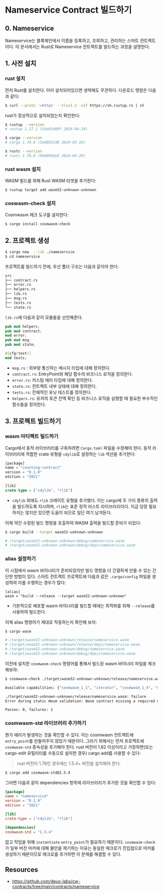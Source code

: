 # Nameservice Contract 빌드하기

## 0. Nameservice
Nameservice는 블록체인에서 이름을 등록하고, 조회하고, 관리하는 스마트 컨트랙트이다. 이 문서에서는 Rust로 Nameservice 컨트랙트를 빌드하는 과정을 설명한다.

## 1. 사전 설치 
### rust 설치
먼저 Rust를 설치한다. 이미 설치되어있으면 생략해도 무관하다. 다운로드 명령은 다음과 같다:
```sh
$ curl --proto '=https' --tlsv1.2 -sSf https://sh.rustup.rs | sh
```

rust가 정상적으로 설치되었는지 확인한다:
```sh
$ rustup --version
# rustup 1.27.1 (54dd3d00f 2024-04-24)

$ cargo --version
# cargo 1.78.0 (54d8815d0 2024-03-26)

$ rustc --version
# rustc 1.78.0 (9b00956e5 2024-04-29)
```

### rust wasm 설치
WASM 빌드를 위해 Rust WASM 타겟을 추가한다:
```sh
$ rustup target add wasm32-unknown-unknown
```

### coswasm-check 설치
Cosmwasm 체크 도구를 설치한다:
```sh
$ cargo install cosmwasm-check
```


## 2. 프로젝트 생성
```sh
$ cargo new  --lib ./nameservice
$ cd nameservice
```

프로젝트를 빌드하기 전에, 우선 폴더 구조는 다음과 같아야 한다:
```sh
src  
├── contract.rs  
├── error.rs  
├── helpers.rs  
├── lib.rs  
├── msg.rs  
├── tests.rs  
└── state.rs
```

`lib.rs`에 다음과 같이 모듈들을 선언해준다. 
```rust
pub mod helpers;
pub mod contract;
mod error;
pub mod msg;
pub mod state;

#[cfg(test)]
mod tests;
```
- `msg.rs` : 외부랑 통신하는 메시지 타입에 대해 정의한다.
- `contract.rs`: EntryPoint와 해당 함수의 비즈니스 로직을 정의한다.
- `error.rs`: 커스텀 에러 타입에 대해 정의한다. 
- `state.rs`: 컨트랙트 내부 상태에 대해 정의한다.
- `tests.rs`: 전체적인 유닛 테스트를 정의한다.
- `helpers.rs`: 유저의 토큰 잔액 확인 등 비즈니스 로직을 실행할 때 필요한 부수적인 함수들을 정의한다.

## 3. 프로젝트 빌드하기 
### wasm 아티팩트 빌드하기
Cargo에서 동적 라이브러리를 구축하려면 `Cargo.toml` 파일을 수정해야 한다. 동적 라이브러리에 적합한 crate 유형을 `cdylib`로 설정하는 `lib` 섹션을 추가한다:
```rust
[package]
name = "counting-contract"
version = "0.1.0"
edition = "2021"
 
[lib]
crate-type = ["cdylib", "rlib"]
```
- `cdylib` 외에도 `rlib` 크레이트 유형을 추가했다. 이는 cargo에 두 가지 종류의 출력을 빌드하도록 지시하며, `rlib`는 표준 정적 러스트 라이브러리이다. 지금 당장 필요하지는 않지만 있으면 도움이 되므로 일단 여기 남겨둔다. 

이제 약간 수정된 빌드 명령을 호출하여 WASM 출력을 빌드할 준비가 되었다:
```sh
$ cargo build --target wasm32-unknown-unknown

# /target/wasm32-unknown-unknown/debug/nameservice.wasm
# /target/wasm32-unknown-unknown/debug/deps/nameservice.wasm
```

### alias 설정하기 
이 시점에서 wasm 바이너리가 준비되었지만 빌드 명령을 더 간결하게 만들 수 있는 간단한 방법이 있다. 스마트 컨트랙트 프로젝트에 다음과 같은 `.cargo/config` 파일을 생성하여 이를 수행하는 경우가 많다:
```
[alias]
wasm = "build --release --target wasm32-unknown-unknown"
```
- 기본적으로 배포할 wasm 바이너리를 빌드할 때에는 최적화를 위해 `--release`를 사용하여 빌드한다. 

이제 alias 명령어가 제대로 작동하는지 확인해 보자:
```sh
$ cargo wasm

# /target/wasm32-unknown-unknown/release/nameservice.wasm
# /target/wasm32-unknown-unknown/release/deps/nameservice.wasm
# /target/wasm32-unknown-unknown/debug/nameservice.wasm
# /target/wasm32-unknown-unknown/debug/deps/nameservice.wasm
```

이전에 설치한 `cosmwasm-check` 명령어를 통해서 빌드된 wasm 바이너리 파일을 체크해보자: 
```sh
$ cosmwasm-check ./target/wasm32-unknown-unknown/release/nameservice.wasm

Available capabilities: {"cosmwasm_1_1", "iterator", "cosmwasm_1_4", "cosmwasm_2_0", "staking", "stargate", "cosmwasm_1_3", "cosmwasm_1_2"}

./target/wasm32-unknown-unknown/release/nameservice.wasm: failure
Error during static Wasm validation: Wasm contract missing a required marker export: interface_version_*

Passes: 0, failures: 1
```

### cosmwasm-std 라이브러리 추가하기 
뭔가 에러가 발생하는 것을 확인할 수 있다. 이는 cosmwasm 컨트랙트에 `entry_point`를 만들어주지 않았기 때문이다. 그러기 위해서는 먼저 프로젝트에 `cosmwasm-std` 종속성을 추가해야 한다. rust 버전이 1.62 이상이라고 가정하면(또는 cargo-edit 유틸리티를 수동으로 설치한 경우) cargo add를 사용할 수 있다:
> rust 버전이 1.78인 경우에는 1.5.4+ 버전을 설치해야 한다.
```sh
$ cargo add cosmwasm-std@1.5.4
```


그러면 다음과 같이 dependencies 항목에 라이브러리가 추가된 것을 확인할 수 있다:
```toml
[package]
name = "nameservice"
version = "0.1.0"
edition = "2021"

[lib]
crate-type = ["cdylib", "rlib"]

[dependencies]
cosmwasm-std = "1.5.4"
```

없고 작업을 위해 `instantiate` `entry_point`가 필요하기 때문이다. `cosmwasm-check`가 일부 버전 마커에 대해 불만을 제기하는 이유는 동일한 매크로가 진입점으로 마커를 생성하기 때문이므로 매크로를 추가하면 이 문제를 해결할 수 있다. 


## Resources
- https://github.com/deus-labs/cw-contracts/tree/main/contracts/nameservice